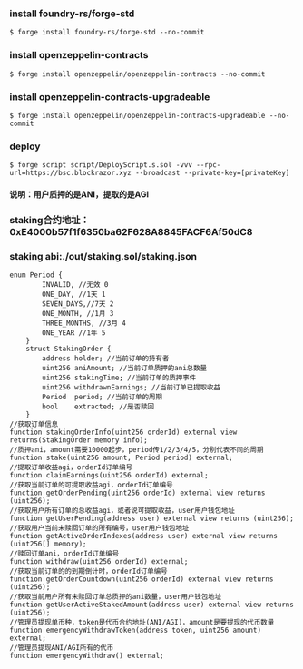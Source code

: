 ### install foundry-rs/forge-std
```shell
$ forge install foundry-rs/forge-std --no-commit
```
### install openzeppelin-contracts
```shell
$ forge install openzeppelin/openzeppelin-contracts --no-commit
```

### install openzeppelin-contracts-upgradeable
```shell
$ forge install openzeppelin/openzeppelin-contracts-upgradeable --no-commit
```


### deploy
```shell
$ forge script script/DeployScript.s.sol -vvv --rpc-url=https://bsc.blockrazor.xyz --broadcast --private-key=[privateKey]
```

#### 说明：用户质押的是ANI，提取的是AGI
### staking合约地址：0xE4000b57f1f6350ba62F628A8845FACF6Af50dC8
### staking abi:./out/staking.sol/staking.json
```solidity
enum Period {
        INVALID, //无效 0
        ONE_DAY, //1天 1
        SEVEN_DAYS,//7天 2
        ONE_MONTH, //1月 3
        THREE_MONTHS, //3月 4
        ONE_YEAR //1年 5
    }
    struct StakingOrder {
        address holder; //当前订单的持有者
        uint256 aniAmount; //当前订单质押的ani总数量
        uint256 stakingTime; //当前订单的质押事件
        uint256 withdrawnEarnings; //当前订单已提取收益
        Period  period; //当前订单的周期
        bool    extracted; //是否赎回
    }
//获取订单信息
function stakingOrderInfo(uint256 orderId) external view returns(StakingOrder memory info);
//质押ani，amount需要10000起步，period传1/2/3/4/5，分别代表不同的周期
function stake(uint256 amount, Period period) external;
//提取订单收益agi，orderId订单编号
function claimEarnings(uint256 orderId) external;
//获取当前订单的可提取收益agi，orderId订单编号
function getOrderPending(uint256 orderId) external view returns (uint256);
//获取用户所有订单的总收益agi，或者说可提取收益，user用户钱包地址
function getUserPending(address user) external view returns (uint256);
//获取用户当前未赎回订单的所有编号，user用户钱包地址
function getActiveOrderIndexes(address user) external view returns (uint256[] memory);
//赎回订单ani，orderId订单编号
function withdraw(uint256 orderId) external;
//获取当前订单的的到期倒计时，orderId订单编号
function getOrderCountdown(uint256 orderId) external view returns (uint256);
//获取当前用户所有未赎回订单总质押的ani数量，user用户钱包地址
function getUserActiveStakedAmount(address user) external view returns (uint256);
//管理员提现单币种，token是代币合约地址(ANI/AGI)，amount是要提现的代币数量
function emergencyWithdrawToken(address token, uint256 amount) external;
//管理员提现ANI/AGI所有的代币
function emergencyWithdraw() external;
```
